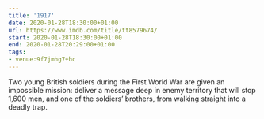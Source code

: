 ```yaml
---
title: '1917'
date: 2020-01-28T18:30:00+01:00
url: https://www.imdb.com/title/tt8579674/
start: 2020-01-28T18:30:00+01:00
end: 2020-01-28T20:29:00+01:00
tags:
- venue:9f7jmhg7+hc
---
```

Two young British soldiers during the First World War are given an impossible mission: deliver a message deep in enemy territory that will stop 1,600 men, and one of the soldiers’ brothers, from walking straight into a deadly trap.
